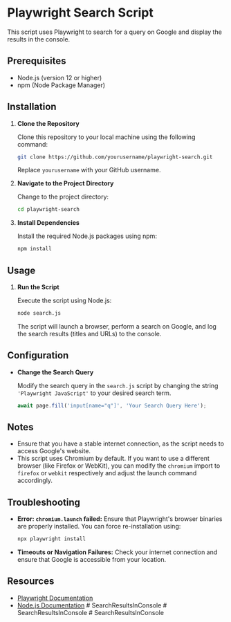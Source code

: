 # Playwright Search Script

This script uses Playwright to search for a query on Google and display the results in the console.

## Prerequisites

- Node.js (version 12 or higher)
- npm (Node Package Manager)

## Installation

1. **Clone the Repository**

   Clone this repository to your local machine using the following command:

   ```sh
   git clone https://github.com/yourusername/playwright-search.git
   ```

   Replace `yourusername` with your GitHub username.

2. **Navigate to the Project Directory**

   Change to the project directory:

   ```sh
   cd playwright-search
   ```

3. **Install Dependencies**

   Install the required Node.js packages using npm:

   ```sh
   npm install
   ```

## Usage

1. **Run the Script**

   Execute the script using Node.js:

   ```sh
   node search.js
   ```

   The script will launch a browser, perform a search on Google, and log the search results (titles and URLs) to the console.

## Configuration

- **Change the Search Query**

   Modify the search query in the `search.js` script by changing the string `'Playwright JavaScript'` to your desired search term.

   ```javascript
   await page.fill('input[name="q"]', 'Your Search Query Here');
   ```

## Notes

- Ensure that you have a stable internet connection, as the script needs to access Google's website.
- This script uses Chromium by default. If you want to use a different browser (like Firefox or WebKit), you can modify the `chromium` import to `firefox` or `webkit` respectively and adjust the launch command accordingly.

## Troubleshooting

- **Error: `chromium.launch` failed:** Ensure that Playwright's browser binaries are properly installed. You can force re-installation using:

  ```sh
  npx playwright install
  ```

- **Timeouts or Navigation Failures:** Check your internet connection and ensure that Google is accessible from your location.

## Resources

- [Playwright Documentation](https://playwright.dev/docs/intro)
- [Node.js Documentation](https://nodejs.org/en/docs/)
#   S e a r c h R e s u l t s I n C o n s o l e 
 
 #   S e a r c h R e s u l t s I n C o n s o l e 
 
 #   S e a r c h R e s u l t s I n C o n s o l e 
 
 